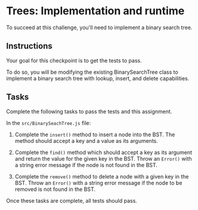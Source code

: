 # Trees: Implementation and runtime

To succeed at this challenge, you'll need to implement a binary search tree.

## Instructions

Your goal for this checkpoint is to get the tests to pass.

To do so, you will be modifying the existing BinarySearchTree class to implement a binary search tree with lookup, insert, and delete capabilities.

## Tasks

Complete the following tasks to pass the tests and this assignment.

In the `src/BinarySeachTree.js` file:

1. Complete the `insert()` method to insert a node into the BST. The method should accept a key and a value as its arguments.

2. Complete the `find()` method which should accept a key as its argument and return the value for the given key in the BST. Throw an `Error()` with a string error message if the node is not found in the BST.

3. Complete the `remove()` method to delete a node with a given key in the BST. Throw an `Error()` with a string error message if the node to be removed is not found in the BST.

Once these tasks are complete, all tests should pass.
